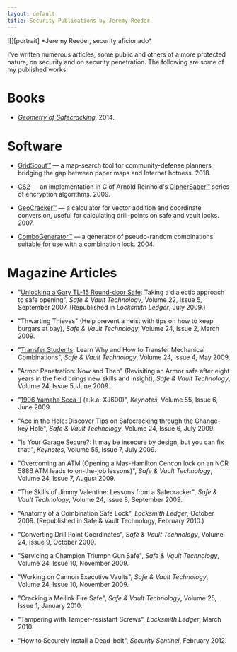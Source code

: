 ```yaml
---
layout: default
title: Security Publications by Jeremy Reeder
---
```


<div class="gallery" markdown="1">
![][portrait]
*Jeremy Reeder, security aficionado*
</div>

I've written numerous articles, some public and others of a more protected
nature, on security and on security penetration. The following are some of my
published works:

# Books
- _[Geometry of Safecracking][geometry]_, 2014.

# Software
- [GridScout™][gridscout] — a map-search tool for community-defense planners,
  bridging the gap between paper maps and Internet hotness. 2018.

- [CS2][saber-source] — an implementation in C of Arnold Reinhold's
  [CipherSaber™][saber-home] series of encryption algorithms. 2009.

- [GeoCracker™][tools] — a calculator for vector addition and coordinate
  conversion, useful for calculating drill-points on safe and vault locks.
  2007.

- [ComboGenerator™][tools] — a generator of pseudo-random combinations suitable
  for use with a combination lock. 2004.

# Magazine Articles
- "[Unlocking a Gary TL-15 Round-door Safe][gary-tl15]: Taking a dialectic
  approach to safe opening", _Safe & Vault Technology_, Volume 22, Issue 5,
  September 2007.  (Republished in _Locksmith Ledger_, July 2009.)

- "Thwarting Thieves" (Help prevent a heist with tips on how to keep burgars at
  bay), _Safe & Vault Technology_, Volume 24, Issue 2, March 2009.

- "[Transfer Students][transferring]: Learn Why and How to Transfer Mechanical
  Combinations", _Safe & Vault Technology_, Volume 24, Issue 4, May 2009.

- "Armor Penetration: Now and Then" (Revisiting an Armor safe after eight years
  in the field brings new skills and insight), _Safe & Vault Technology_,
  Volume 24, Issue 5, June 2009.

- "[1996 Yamaha Seca II][yamaha] (a.k.a. XJ600)", _Keynotes_, Volume 55, Issue
  6, June 2009.

- "Ace in the Hole: Discover Tips on Safecracking through the Change-key Hole",
  _Safe & Vault Technology_, Volume 24, Issue 6, July 2009.

- "Is Your Garage Secure?: It may be insecure by design, but you can fix
  that!", _Keynotes_, Volume 55, Issue 7, July 2009.

- "Overcoming an ATM (Opening a Mas-Hamilton Cencon lock on an NCR 5886 ATM
  leads to on-the-job lessons)", _Safe & Vault Technology_, Volume 24, Issue 7,
  August 2009.

- "The Skills of Jimmy Valentine: Lessons from a Safecracker", _Safe & Vault
  Technology_, Volume 24, Issue 8, September 2009.

- "Anatomy of a Combination Safe Lock", _Locksmith Ledger_, October 2009.
  (Republished in Safe & Vault Technology, February 2010.)

- "Converting Drill Point Coordinates", _Safe & Vault Technology_, Volume 24,
  Issue 9, October 2009.

- "Servicing a Champion Triumph Gun Safe", _Safe & Vault Technology_, Volume
  24, Issue 10, November 2009.

- "Working on Cannon Executive Vaults", _Safe & Vault Technology_, Volume 24,
  Issue 10, November 2009.

- "Cracking a Meilink Fire Safe", _Safe & Vault Technology_, Volume 25, Issue
  1, January 2010.

- "Tampering with Tamper-resistant Screws", _Locksmith Ledger_, March 2010.

- "How to Securely Install a Dead-bolt", _Security Sentinel_, February 2012.


[garage]:       articles/Is_Your_Garage_Secure/index.htm
[gary-tl15]:    articles/Unlocking_a_Gary_TL-15_Round-door_Safe/
[geometry]:     https://www.lulu.com/shop/jeremy-reeder/geometry-of-safecracking/hardcover/product-21408287.html
[gridscout]:    https://www.gridscout.net/
[portrait]:     images/JeremyReeder.jpg
[saber-home]:   http://ciphersaber.gurus.org/
[saber-source]: download/cs2.c
[tools]:        tools#software
[transferring]: articles/Transfer_Students/
[yamaha]:       articles/1996_Yamaha_Seca_II/index.htm
